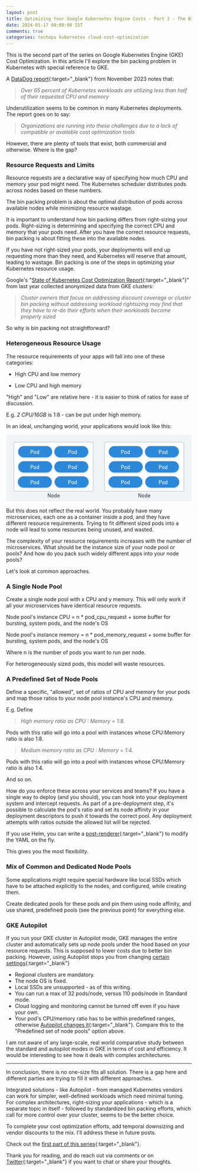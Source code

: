 ```yaml
---           
layout: post
title: Optimizing Your Google Kubernetes Engine Costs - Part 2 - The Bin Packing Problem
date: 2024-01-17 00:00:00 IST
comments: true
categories: techops kubernetes cloud-cost-optimization
---
```


This is the second part of the series on Google Kubernetes Engine (GKE) Cost Optimization. In this article I'll explore the bin packing problem in Kubernetes with special reference to GKE.

A [DataDog report](https://www.datadoghq.com/container-report/){:target="_blank"} from November 2023 notes that:

> *Over 65 percent of Kubernetes workloads are utilizing less than half of their requested CPU and memory*

Underutilization seems to be common in many Kubernetes deployments. The report goes on to say:

> *Organizations are running into these challenges due to a lack of compatible or available cost optimization tools*

However, there are plenty of tools that exist, both commercial and otherwise. Where is the gap?

### Resource Requests and Limits

Resource requests are a declarative way of specifying how much CPU and memory your pod might need. The Kubernetes scheduler distributes pods across nodes based on these numbers.

The bin packing problem is about the optimal distribution of pods across available nodes while minimizing resource wastage.

It is important to understand how bin packing differs from right-sizing your pods. Right-sizing is determining and specifying the correct CPU and memory that your pods need. After you have the correct resource requests, bin packing is about fitting these into the available nodes.

If you have not right-sized your pods, your deployments will end up requesting more than they need, and Kubernetes will reserve that amount, leading to wastage. Bin packing is one of the steps in optimizing your Kubernetes resource usage.

Google's "[State of Kubernetes Cost Optimization Report](https://cloud.google.com/blog/products/containers-kubernetes/new-report-state-of-kubernetes-cost-optimization){:target="_blank"}" from last year collected anonymized data from GKE clusters:

> *Cluster owners that focus on addressing discount coverage or cluster bin packing without addressing workload rightsizing may find that they have to re-do their efforts when their workloads become properly sized*

So why is bin packing not straightforward?

### Heterogeneous Resource Usage

The resource requirements of your apps will fall into one of these categories:

-   High CPU and low memory

-   Low CPU and high memory

"High" and "Low" are relative here - it is easier to think of ratios for ease of discussion.

E.g. *2 CPU/16GB* is 1:8 - can be put under high memory.

In an ideal, unchanging world, your applications would look like this:

![Perfect bin packing](/assets/images/gke-cost-2.png)

But this does not reflect the real world. You probably have many microservices, each one as a container inside a pod, and they have different resource requirements. Trying to fit different sized pods into a node will lead to some resources being unused, and wasted.

The complexity of your resource requirements increases with the number of microservices. What should be the instance size of your node pool or pools? And how do you pack such widely different apps into your node pools?

Let's look at common approaches.

### A Single Node Pool

Create a single node pool with x CPU and y memory. This will only work if all your microservices have identical resource requests.

Node pool's instance CPU = n * pod_cpu_request + some buffer for bursting, system pods, and the node's OS

Node pool's instance memory = n * pod_memory_request + some buffer for bursting, system pods, and the node's OS

Where n is the number of pods you want to run per node.

For heterogeneously sized pods, this model will waste resources.

### A Predefined Set of Node Pools

Define a specific, "allowed", set of ratios of CPU and memory for your pods and map those ratios to your node pool instance's CPU and memory.

E.g. Define 

> *High memory ratio as CPU : Memory = 1:8.*

Pods with this ratio will go into a pool with instances whose CPU:Memory ratio is also 1:8.

> *Medium memory ratio as CPU : Memory = 1:4.*

Pods with this ratio will go into a pool with instances whose CPU:Memory ratio is also 1:4.

And so on.

How do you enforce these across your services and teams? If you have a single way to deploy (and you should), you can hook into your deployment system and intercept requests. As part of a pre-deployment step, it's possible to calculate the pod's ratio and set its node affinity in your deployment descriptors to push it towards the correct pool. Any deployment attempts with ratios outside the allowed list will be rejected.

If you use Helm, you can write a [post-renderer](https://helm.sh/docs/topics/advanced/#post-rendering){:target="_blank"} to modify the YAML on the fly.

This gives you the most flexibility.

### Mix of Common and Dedicated Node Pools

Some applications might require special hardware like local SSDs which have to be attached explicitly to the nodes, and configured, while creating them.

Create dedicated pools for these pods and pin them using node affinity, and use shared, predefined pools (see the previous point) for everything else.

### GKE Autopilot

If you run your GKE cluster in Autopilot mode, GKE manages the entire cluster and automatically sets up node pools under the hood based on your resource requests. This is supposed to lower costs due to better bin packing. However, using Autopilot stops you from changing [certain settings](https://cloud.google.com/kubernetes-engine/docs/resources/autopilot-standard-feature-comparison){:target="_blank"}

-   Regional clusters are mandatory.
-   The node OS is fixed.
-   Local SSDs are unsupported - as of this writing.
-   You can run a max of 32 pods/node, versus 110 pods/node in Standard mode.
-   Cloud logging and monitoring cannot be turned off even if you have your own.
-   Your pod's CPU/memory ratio has to be within predefined ranges, otherwise [Autopilot changes it](https://cloud.google.com/kubernetes-engine/docs/concepts/autopilot-resource-requests#min-max-requests){:target="_blank"}. Compare this to the "Predefined set of node pools" option above.

I am not aware of any large-scale, real world comparative study between the standard and autopilot modes in GKE in terms of cost and efficiency. It would be interesting to see how it deals with complex architectures.

* * * * *

In conclusion, there is no one-size fits all solution. There is a gap here and different parties are trying to fill it with different approaches.

Integrated solutions - like Autopilot - from managed Kubernetes vendors can work for simpler, well-defined workloads which need minimal tuning. For complex architectures, right-sizing your applications - which is a separate topic in itself - followed by standardized bin packing efforts, which call for more control over your cluster, seems to be the better choice. 

To complete your cost optimization efforts, add temporal downsizing and vendor discounts to the mix. I'll address these in future posts.

Check out the [first part of this series](https://code.deepinspace.net/posts/2023/12/13/Optimizing-Your-Google-Kubernetes-Engine-Costs-Part-1-Basic-Tweaks/){:target="_blank"}.

Thank you for reading, and do reach out via comments or on [Twitter](https://twitter.com/talonx){:target="_blank"} if you want to chat or share your thoughts.
